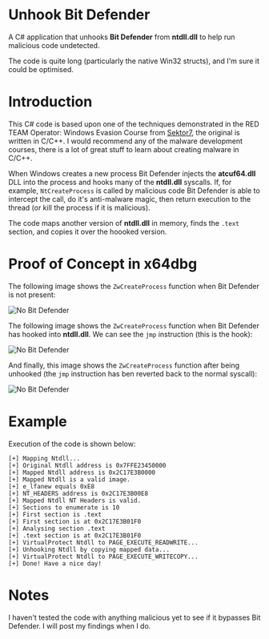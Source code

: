 # Unhook Bit Defender
A C# application that unhooks **Bit Defender** from **ntdll.dll** to help run malicious code undetected.

The code is quite long (particularly the native Win32 structs), and I'm sure it could be optimised.

# Introduction
This C# code is based upon one of the techniques demonstrated in the RED TEAM Operator: Windows Evasion Course from [Sektor7](https://institute.sektor7.net), the original is written in C/C++. I would recommend any of the malware development courses, there is a lot of great stuff to learn about creating malware in C/C++.

When Windows creates a new process Bit Defender injects the **atcuf64.dll** DLL into the process and hooks many of the **ntdll.dll** syscalls. If, for example, `NtCreateProcess` is called by malicious code Bit Defender is able to intercept the call, do it's anti-malware magic, then return execution to the thread (or kill the process if it is malicious).

The code maps another version of **ntdll.dll** in memory, finds the `.text` section, and copies it over the hoooked version.

# Proof of Concept in x64dbg

The following image shows the `ZwCreateProcess` function when Bit Defender is not present:

![No Bit Defender](https://github.com/plackyhacker/UnhookBitDefender/blob/main/NoBitDef.png?raw=true)


The following image shows the `ZwCreateProcess` function when Bit Defender has hooked into **ntdll.dll**. We can see the `jmp` instruction (this is the hook):

![No Bit Defender](https://github.com/plackyhacker/UnhookBitDefender/blob/main/BitDefHooks.png?raw=true)


And finally, this image shows the `ZwCreateProcess` function after being unhooked (the `jmp` instruction has ben reverted back to the normal syscall):

![No Bit Defender](https://github.com/plackyhacker/UnhookBitDefender/blob/main/BitDefUnhooked.png?raw=true)


# Example
 
Execution of the code is shown below:

```
[+] Mapping Ntdll...
[+] Original Ntdll address is 0x7FFE23450000
[+] Mapped Ntdll address is 0x2C17E3B0000
[+] Mapped Ntdll is a valid image.
[+] e_lfanew equals 0xE8
[+] NT_HEADERS address is 0x2C17E3B00E8
[+] Mapped Ntdll NT Headers is valid.
[+] Sections to enumerate is 10
[+] First section is .text
[+] First section is at 0x2C17E3B01F0
[+] Analysing section .text
[+] .text section is at 0x2C17E3B01F0
[+] VirtualProtect Ntdll to PAGE_EXECUTE_READWRITE...
[+] Unhooking Ntdll by copying mapped data...
[+] VirtualProtect Ntdll to PAGE_EXECUTE_WRITECOPY...
[+] Done! Have a nice day!
```

# Notes
I haven't tested the code with anything malicious yet to see if it bypasses Bit Defender. I will post my findings when I do.
